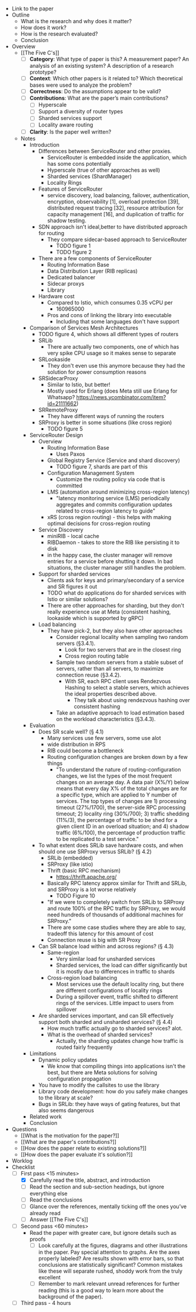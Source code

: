 - Link to the paper
- Outline
    - What is the research and why does it matter?
    - How does it work?
    - How is the research evaluated?
    - Conclusion
- Overview
    - [[The Five C's]]
        - [ ]  **Category**: What type of paper is this? A measurement paper? An analysis of an existing system? A description of a research prototype?
        - [ ] **Context**: Which other papers is it related to? Which theoretical bases were used to analyze the problem?
        - [ ] **Correctness**: Do the assumptions appear to be valid?
        - [ ] **Contributions**: What are the paper’s main contributions?
	        - [ ] Hyperscale
	        - [ ] Support a diversity of router types
	        - [ ] Sharded services support
	        - [ ] Locality aware routing
        - [ ] **Clarity**: Is the paper well written?
    - Notes
	    - Introduction
		    - Differences between ServiceRouter and other proxies.
			    - ServiceRouter is embedded inside the application, which has some cons potentially
			    - Hyperscale (true of other approaches as well)
			    - Sharded services (ShardManager)
			    - Locality Rings
			- Features of ServiceRouter
				- service discovery, load balancing, failover, authentication, encryption, observability [1], overload protection [39], distributed request tracing [32], resource attribution for capacity management [16], and duplication of traffic for shadow testing.
			- SDN approach isn't ideal,better to have distributed approach for routing
				- They compare sidecar-based approach to ServiceRouter
					- TODO figure 1 
					- TODO figure 2
			- There are a few components of ServiceRouter
				- Routing Information Base
				- Data Distribution Layer (RIB replicas)
				- Dedicated balancer
				- Sidecar proxys
				- Library
			- Hardware cost
				- Compared to Istio, which consumes 0.35 vCPU per
					- 160965000
				- Pros and cons of linking the library into executable
					- Including that some languages don't have support 
		- Comparison of Services Mesh Architectures
			- TODO figure 4, which shows all different types of routers
			- SRLib
				- There are actually two components, one of which has very spike CPU usage so it makes sense to separate
			- SRLookaside
				- They don't even use this anymore because they had the solution for power consumption reasons
			- SRSidecarProxy
				- Similar to Istio, but better!
				- Mostly used for Erlang (does Meta still use Erlang for Whatsapp? https://news.ycombinator.com/item?id=21111662)
			- SRRemoteProxy
				- They have different ways of running the routers
			- SRProxy is better in some situations (like cross region)
				- TODO figure 5
		- ServiceRouter Design
			- Overview
				- Routing Information Base
					- Uses Paxos
				- Global Registry Service (Service and shard discovery)
					- TODO figure 7, shards are part of this
				- Configuration Management System
					- Customize the routing policy via code that is committed
				- LMS (automation around minimizing cross-region latency)
					- "latency monitoring service (LMS) periodically aggregates and commits configuration updates related to cross-region latency to guide"
				- xRS (cross region routing) - this helps with making optimal decisions for cross-region routing
			- Service Discovery
				- miniRIB - local cache
				- RIBDaemon - takes to store the RIB like persisting it to disk
				- in the happy case, the cluster manager will remove entries for a service before shutting it down. In bad situations, the cluster manager still handles the problem.
			- Support for sharded services
				- Clients ask for keys and primary/secondary of a service and SR figures it out
				- TODO what do applications do for sharded services with Istio or similar solutions?
				- There are other approaches for sharding, but they don't really experience use at Meta (consistent hashing, lookaside which is supported by gRPC)
			- Load balancing
				- They have pick-2, but they also have other approaches
					- Consider regional locality when sampling two random servers (§3.4.1). 
						- Look for two servers that are in the closest ring
						- Cross region routing table
					- Sample two random servers from a stable subset of servers, rather than all servers, to maximize connection reuse (§3.4.2). 
						- With SR, each RPC client uses Rendezvous Hashing to select a stable servers, which achieves the ideal properties described above.
							- They talk about using rendezvous hashing over consistent hashing
					- Take an adaptive approach to load estimation based on the workload characteristics (§3.4.3).
		- Evaluation
			- Does SR scale well? (§ 4.1) 
				- Many services use few servers, some use alot
				- wide distribution in RPS
				- RIB could become a bottleneck
				- Routing configuration changes are broken down by a few things
					- "To understand the nature of routing-configuration changes, we list the types of the most frequent changes on an average day. A data pair (X%/Y) below means that every day X% of the total changes are for a specific type, which are applied to Y number of services. The top types of changes are 1) processing timeout (27%/1700), the server-side RPC processing timeout; 2) locality ring (30%/700); 3) traffic shedding (11%/3), the percentage of traffic to be shed for a given client ID in an overload situation; and 4) shadow traffic (6%/100), the percentage of production traffic to be replicated to a test service."
			- To what extent does SRLib save hardware costs, and when should one use SRProxy versus SRLib? (§ 4.2)
				- SRLib (embedded)
				- SRProxy (like istio)
				- Thrift (basic RPC mechanism)
					- https://thrift.apache.org/
				- Basically RPC latency approx similar for Thrift and SRLib, and SRProxy is a lot worse relatively
					- TODO Figure 10
				- "If we were to completely switch from SRLib to SRProxy and route 100% of the RPC traffic by SRProxy, we would need hundreds of thousands of additional machines for SRProxy."
				- There are some case studies where they are able to say, tradeoff this latency for this amount of cost
				- Connection reuse is big with SR Proxy
			- Can SR balance load within and across regions? (§ 4.3)
				- Same-region
					- Very similar load for unsharded services
					- Sharded services, the load can differ significantly but it is mostly due to differences in traffic to shards
				- Cross-region load balancing
					- Most services use the default locality ring, but there are different configurations of locality rings
					- During a spillover event, traffic shifted to different rings of the services. Little impact to users from spillover
			- Are sharded services important, and can SR effectively support both sharded and unsharded services? (§ 4.4)
				- How much traffic actually go to sharded services? alot.
				- What is the overhead of sharded services?
					- Actually, the sharding updates change how traffic is routed fairly frequently
		- Limitations
			- Dynamic policy updates
				- We know that compiling things into applications isn't the best, but there are Meta solutions for solving configuration propagation
			- You have to modify the callsites to use the library
			- Library code development: how do you safely make changes to the library at scale?
			- Bugs in SRLib: they have ways of gating features, but that also seems dangerous
		- Related work
		- Conclusion
- Questions
    - [[What is the motivation for the paper?]]
    - [[What are the paper's contributions?]]
    - [[How does the paper relate to existing solutions?]]
    - [[How does the paper evaluate it's solution?]]
- Worklog
- Checklist
    - [ ] First pass <15 minutes>
        - [x] Carefully read the title, abstract, and introduction
        - [ ] Read the section and sub-section headings, but ignore everything else
        - [ ]  Read the conclusions
        - [ ] Glance over the references, mentally ticking off the ones you’ve already read
        - [ ] Answer [[The Five C's]]
    - [ ] Second pass <60 minutes>
        - Read the paper with greater care, but ignore details such as proofs
            - [ ]  Look carefully at the figures, diagrams and other illustrations in the paper. Pay special attention to graphs. Are the axes properly labeled? Are results shown with error bars, so that conclusions are statistically significant? Common mistakes like these will separate rushed, shoddy work from the truly excellent
            - [ ] Remember to mark relevant unread references for further reading (this is a good way to learn more about the background of the paper).
    -  [ ] Third pass - 4 hours <optional>